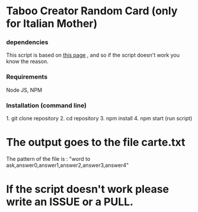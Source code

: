 <h1> Taboo Creator Random Card (only for Italian Mother)</h1>
<h3>dependencies</h3>
This script is based on <a href="www.robertoiacono.it/gioca-taboo-online.php">this page</a> , and so if the script doesn't work you know the reason.
<h3>Requirements</h3>
Node JS, NPM
<h3>Installation (command line)</h3>
1. git clone repository
2. cd repository
3. npm install
4. npm start (run script)

<h1> The output goes to the file carte.txt</h1>
The pattern of the file is : "word to ask,answer0,answer1,answer2,answer3,answer4"

<h1> If the script doesn't work please write an ISSUE or a PULL.</h1>
